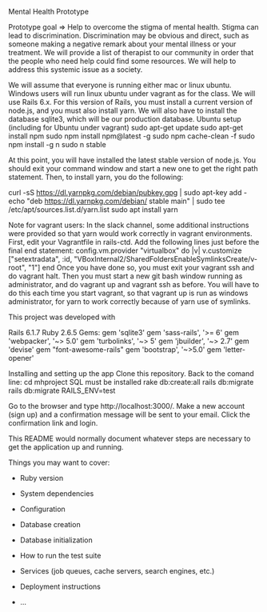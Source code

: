 Mental Health Prototype 

Prototype goal => Help to overcome the stigma of mental health. Stigma can lead to discrimination. Discrimination may be obvious and direct, such as someone making a negative remark about your mental illness or your treatment. We will provide a list of therapist to our community in order that the people who need help could find some resources. We will help to address this systemic issue as a society.



We will assume that everyone is running either mac or linux ubuntu. Windows users will run linux ubuntu under vagrant as for the class.
We will use Rails 6.x. For this version of Rails, you must install a current version of node.js, and you must also install yarn. We will also have to install the database sqlite3, which will be our production database. Ubuntu setup (including for Ubuntu under vagrant)
sudo apt-get update
sudo apt-get install npm
sudo npm install npm@latest -g
sudo npm cache-clean -f
sudo npm install -g n
sudo n stable

At this point, you will have installed the latest stable version of node.js. You should exit your command window and start a new one to get the right path statement. Then, to install yarn, you do the following:

curl -sS https://dl.yarnpkg.com/debian/pubkey.gpg | sudo apt-key add -
echo "deb https://dl.yarnpkg.com/debian/ stable main" | sudo tee /etc/apt/sources.list.d/yarn.list
sudo apt install yarn

Note for vagrant users: In the slack channel, some additional instructions were provided so that yarn would work correctly in vagrant environments. First, edit your Vagrantfile in rails-ctd. Add the following lines just before the final end statement:
config.vm.provider "virtualbox" do |v| v.customize ["setextradata", :id, "VBoxInternal2/SharedFoldersEnableSymlinksCreate/v-root", "1"] end
Once you have done so, you must exit your vagrant ssh and do vagrant halt. Then you must start a new git bash window running as administrator, and do vagrant up and vagrant ssh as before. You will have to do this each time you start vagrant, so that vagrant up is run as windows administrator, for yarn to work correctly because of yarn use of symlinks.


This project was developed with

Rails 6.1.7
Ruby 2.6.5
Gems:
gem 'sqlite3'
gem 'sass-rails', '>= 6'
gem 'webpacker', '~> 5.0'
gem 'turbolinks', '~> 5'
gem 'jbuilder', '~> 2.7'
gem 'devise'
gem "font-awesome-rails"
gem 'bootstrap', '~>5.0'
gem 'letter-opener'

Installing and setting up the app
Clone this repository.
Back to the comand line:
cd mhproject
SQL must be installed
rake db:create:all
rails db:migrate
rails db:migrate RAILS_ENV=test

Go to the browser and type http://localhost:3000/. Make a new account (sign up) and a confirmation message will be sent to your email. Click the confirmation link and login.



This README would normally document whatever steps are necessary to get the
application up and running.

Things you may want to cover:

* Ruby version

* System dependencies

* Configuration

* Database creation

* Database initialization

* How to run the test suite

* Services (job queues, cache servers, search engines, etc.)

* Deployment instructions

* ...
